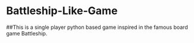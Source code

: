 # Battleship-Like-Game

##This is a single player python based game inspired in the famous board game Battleship. 
